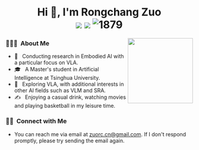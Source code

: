 <h1 align="center">Hi 👋, I'm Rongchang Zuo
  <div style="text-align: center;">
    <img src="https://img.shields.io/badge/-Python-3776AB?style=flat-square&logo=python&logoColor=white" style="display: inline-block;" />
    <img src="https://img.shields.io/badge/-C++-00599C?style=flat-square&logo=c%2B%2B&logoColor=white" style="display: inline-block;" /> 
    <img src="https://komarev.com/ghpvc/?username=zrc0622" alt="1879" style="display: inline-block;">
  </div>
</h1>

<!--
<img align="right" width="175" src="https://camo.githubusercontent.com/5124bc64baa72108c343f25e8d9dd1680c99d2b9559b5b313c43761dd48ca743/68747470733a2f2f63646e2e6a7364656c6976722e6e65742f67682f73756e3032323553554e2f73756e3032323553554e2f6173736574732f696d616765732f617374726f6e6175742e706e67">
-->

<img align="right" width="175" src="./images/cosmonaut">

<h3> 🙋🏻‍♂️ &nbsp;About Me </h3>

  - 🤔 &nbsp; Conducting research in Embodied AI with a particular focus on VLA.
  - 🎓 &nbsp; A Master's student in Artificial Intelligence at Tsinghua University.
  - 🌱 &nbsp; Exploring VLA, with additional interests in other AI fields such as VLM and SRA.
  - ✍️ &nbsp; Enjoying a casual drink, watching movies and playing basketball in my leisure time.

<h3> 🤝🏻 &nbsp;Connect with Me</h3>

   - You can reach me via email at zuorc.cn@gmail.com. If I don't respond promptly, please try sending the email again.

<!--
<h3> 🌸 &nbsp;Wish You and Me a Bright Future and Roses All the Way</h3>

<p align="center" >
  <img src="./images/flower_round7.png" width="950">
</p>
--!>

<!--
<div>
  <span align="left">
    <p>&nbsp;&nbsp;&nbsp;&nbsp;&nbsp;&nbsp; 
      <a href="https://github.com/Decade-qiu" target="_blank">
        <img src="https://img.shields.io/badge/email-white?style=social&logo=email&label=lukasmayer83593@gmail.com">
      </a>
    </p>
    <p>&nbsp;&nbsp;&nbsp;&nbsp;&nbsp;&nbsp;  
      <a href="https://github.com/Decade-qiu" target="_blank">
        <img src="https://img.shields.io/badge/github-white?style=social&logo=github&label=Decade-qiu">
      </a>
    </p>
    <p>&nbsp;&nbsp;&nbsp;&nbsp;&nbsp;&nbsp;  
      <a href="https://www.zhihu.com/people/chou-yu-80-33" target="_blank">
        <img src="https://img.shields.io/badge/Zhihu-blue?style=social&logo=zhihu&label=Decade">
      </a>
    </p>
    <p>&nbsp;&nbsp;&nbsp;&nbsp;&nbsp;&nbsp;  
      <a href="https://decade.net.cn" target="_blank">
        <img src="https://img.shields.io/badge/Blog-blue?style=social&label=📝  Decade">
      </a>
    </p>    
  </span>
</div>
-->

<!-- <img src="https://streak-stats.demolab.com/?user=Decade-qiu"> -->

<!-- <img src="https://github-readme-activity-graph.vercel.app/graph?username=zrc0622&theme=github-compact&custom_title=Activity&radius=30&height=250" alt="Lazy"> --> 

<!--
<img align="right" width="38.5%" src="https://github-readme-stats.vercel.app/api/top-langs/?username=zrc0622&layout=compact&langs_count=4">  

- 👋 Hi, I’m Rongchang Zuo, you can also call me Zuozuo
- 🏫 I’m currently an undergraduate student at HIT
- 👀 I’m interested in computer vision and machine learning
- 🌱 I’m currently learning imitation learning
- 📫 How to reach me: 2021110788@stu.hit.edu.cn

<p> &nbsp;</p>
<img src="https://github-readme-activity-graph.vercel.app/graph?username=zrc0622&theme=github-compact&custom_title=Activity&radius=30&height=250" alt="Lazy">
-->
